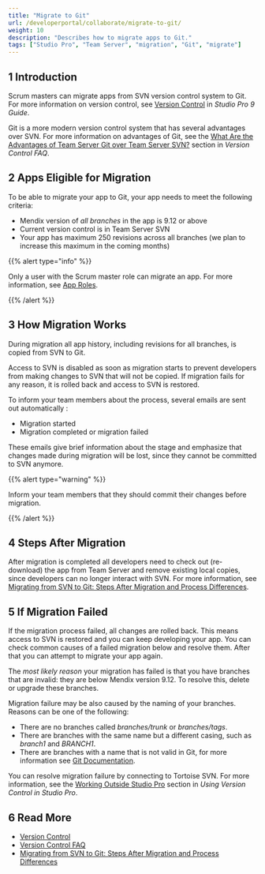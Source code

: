 ```yaml
---
title: "Migrate to Git"
url: /developerportal/collaborate/migrate-to-git/
weight: 10
description: "Describes how to migrate apps to Git."
tags: ["Studio Pro", "Team Server", "migration", "Git", "migrate"]
---
```


## 1 Introduction

Scrum masters can migrate apps from SVN version control system to Git. For more information on version control, see [Version Control](/refguide/version-control/) in *Studio Pro 9 Guide*. 

Git is a more modern version control system that has several advantages over SVN. For more information on advantages of Git, see the [What Are the Advantages of Team Server Git over Team Server SVN?](/refguide/version-control-faq/#git-advantages) section in *Version Control FAQ*.

## 2 Apps Eligible for Migration

To be able to migrate your app to Git, your app needs to meet the following criteria:

* Mendix version of *all branches* in the app is 9.12 or above
* Current version control is in Team Server SVN
* Your app has maximum 250 revisions across all branches (we plan to increase this maximum in the coming months)

{{% alert type="info" %}}

Only a user with the Scrum master role can migrate an app. For more information, see [App Roles](/developerportal/collaborate/app-roles/). 

{{% /alert %}}

## 3 How Migration Works

During migration all app history, including revisions for all branches, is copied from SVN to Git. 

Access to SVN is disabled as soon as migration starts to prevent developers from making changes to SVN that will not be copied. If migration fails for any reason, it is rolled back and access to SVN is restored.

To inform your team members about the process, several emails are sent out automatically :

* Migration started
* Migration completed or migration failed

These emails give brief information about the stage and emphasize that changes made during migration will be lost, since they cannot be committed to SVN anymore.

{{% alert type="warning" %}}

Inform your team members that they should commit their changes before migration.

{{% /alert %}}

## 4 Steps After Migration

After migration is completed all developers need to check out (re-download) the app from Team Server and remove existing local copies, since developers can no longer interact with SVN. For more information, see [Migrating from SVN to Git: Steps After Migration and Process Differences](/refguide/svn-git-differences/).

## 5 If Migration Failed

If the migration process failed, all changes are rolled back. This means access to SVN is restored and you can keep developing your app.
You can check common causes of a failed migration below and resolve them. After that you can attempt to migrate your app again.

The *most likely reason* your migration has failed is that you have branches that are invalid: they are below Mendix version 9.12. To resolve this, delete or upgrade these branches.

Migration failure may be also caused by the naming of your branches. Reasons can be one of the following:

* There are no branches called *branches/trunk* or *branches/tags*.
* There are branches with the same name but a different casing, such as *branch1* and *BRANCH1*.
* There are branches with a name that is not valid in Git, for more information see [Git Documentation](https://git-scm.com/docs/git-check-ref-format).

You can resolve migration failure by connecting to Tortoise SVN. For more information, see the [Working Outside Studio Pro](/refguide/using-version-control-in-studio-pro/#working-outside-studio-pro) section in *Using Version Control in Studio Pro*.

## 6 Read More

* [Version Control](/refguide/version-control/)
* [Version Control FAQ](/refguide/version-control-faq/)
* [Migrating from SVN to Git: Steps After Migration and Process Differences](/refguide/svn-git-differences/)
